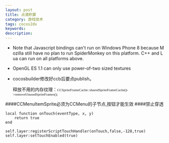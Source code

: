 ```yaml
---
layout: post
title: 点滴积累
category: 游戏技术
tags: cocos2dx
keywords: 
description: 
---
```


-   Note that Javascript bindings can't run on Windows Phone 8 because Mozilla still have no plan to run SpiderMonkey on this platform. C++ and Lua can run on all platforms above.

-   OpenGL ES 1.1 can only use power-of-two sized textures

-   cocosbuilder修改好ccb后要点publish。

    释放不用的内存纹理：<span
    style="font-family:Menlo;font-size:11px;line-height:normal;">CCSpriteFrameCache::sharedSpriteFrameCache()-\>removeUnusedSpriteFrames();</span>


####CCMenuItemSprite必须为CCMenu的子节点,按钮才能生效
####禁止穿透

```
local function onTouch(eventType, x, y)
	return true
end
	
self.layer:registerScriptTouchHandler(onTouch,false,-128,true)
self.layer:setTouchEnabled(true)
```




